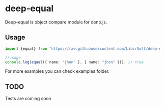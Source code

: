 # deep-equal
Deep-equal is object compare module for deno.js.

## Usage

```typescript
import {equal} from "https://raw.githubusercontent.com/LibirSoft/deep-equal/master/mod.ts";

//usage
console.log(equal({ name: "jhon" }, { name: "jhon" })); // true
```
For more examples you can check examples folder.


## TODO

Tests are coming soon
